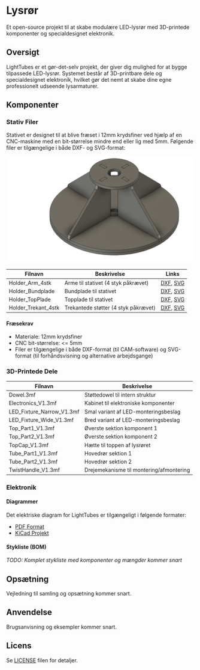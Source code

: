 # Lysrør

Et open-source projekt til at skabe modulære LED-lysrør med 3D-printede komponenter og specialdesignet elektronik.

## Oversigt

LightTubes er et gør-det-selv projekt, der giver dig mulighed for at bygge tilpassede LED-lysrør. Systemet består af 3D-printbare dele og specialdesignet elektronik, hvilket gør det nemt at skabe dine egne professionelt udseende lysarmaturer.

## Komponenter

### Stativ Filer

Stativet er designet til at blive fræset i 12mm krydsfiner ved hjælp af en CNC-maskine med en bit-størrelse mindre end eller lig med 5mm. Følgende filer er tilgængelige i både DXF- og SVG-format:

![Samlet stativ](Stand/Holder_Assembled.png)

| Filnavn | Beskrivelse | Links |
|----------|-------------|-------|
| Holder_Arm_4stk | Arme til stativet (4 styk påkrævet) | [DXF](Stand/Holder_Arm_4stk.dxf), [SVG](Stand/Holder_Arm_4stk.svg) |
| Holder_Bundplade | Bundplade til stativet | [DXF](Stand/Holder_Bundplade.dxf), [SVG](Stand/Holder_Bundplade.svg) |
| Holder_TopPlade | Topplade til stativet | [DXF](Stand/Holder_TopPlade.dxf), [SVG](Stand/Holder_TopPlade.svg) |
| Holder_Trekant_4stk | Trekantede støtter (4 styk påkrævet) | [DXF](Stand/Holder_Trekant_4stk.dxf), [SVG](Stand/Holder_Trekant_4stk.svg) |

#### Fræsekrav
- Materiale: 12mm krydsfiner
- CNC bit-størrelse: <= 5mm
- Filer er tilgængelige i både DXF-format (til CAM-software) og SVG-format (til forhåndsvisning og alternative arbejdsgange)

### 3D-Printede Dele

| Filnavn | Beskrivelse |
|----------|-------------|
| Dowel.3mf | Støttedowel til intern struktur |
| Electronics_V1.3mf | Kabinet til elektroniske komponenter |
| LED_Fixture_Narrow_V1.3mf | Smal variant af LED-monteringsbeslag |
| LED_Fixture_Wide_V1.3mf | Bred variant af LED-monteringsbeslag |
| Top_Part1_V1.3mf | Øverste sektion komponent 1 |
| Top_Part2_V1.3mf | Øverste sektion komponent 2 |
| TopCap_V1.3mf | Hætte til toppen af lysrøret |
| Tube_Part1_V1.3mf | Hovedrør sektion 1 |
| Tube_Part2_V1.3mf | Hovedrør sektion 2 |
| TwistHandle_V1.3mf | Drejemekanisme til montering/afmontering |

### Elektronik

#### Diagrammer
Det elektriske diagram for LightTubes er tilgængeligt i følgende formater:
- [PDF Format](Schematics/Schematic.pdf)
- [KiCad Projekt](Schematics/Schematics.kicad_sch)

#### Stykliste (BOM)
*TODO: Komplet stykliste med komponenter og mængder kommer snart*

## Opsætning

Vejledning til samling og opsætning kommer snart.

## Anvendelse

Brugsanvisning og eksempler kommer snart.

## Licens

Se [LICENSE](LICENSE) filen for detaljer.
